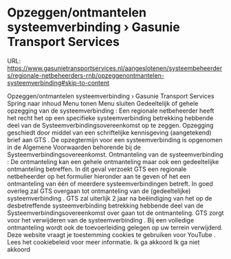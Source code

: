 # Opzeggen/ontmantelen systeemverbinding › Gasunie Transport Services

URL: https://www.gasunietransportservices.nl/aangeslotenen/systeembeheerders/regionale-netbeheerders-rnb/opzeggenontmantelen-systeemverbinding#skip-to-content

Opzeggen/ontmantelen systeemverbinding › Gasunie Transport Services
Spring naar inhoud
Menu tonen
Menu sluiten
Gedeeltelijk of gehele opzegging van de
systeemverbinding
:
Een regionale
netbeheerder
heeft het recht het op een specifieke
systeemverbinding
betrekking hebbende deel van de Systeemverbindingsovereenkomst op te zeggen. Opzegging geschiedt door middel van een schriftelijke kennisgeving (aangetekend) brief aan
GTS
. De opzegtermijn voor een
systeemverbinding
is opgenomen in de Algemene Voorwaarden behorende bij de Systeemverbindingsovereenkomst.
Ontmanteling van de
systeemverbinding
:
De ontmanteling kan een gehele ontmanteling maar ook een gedeeltelijke ontmanteling betreffen. In dit geval verzoekt
GTS
een regionale
netbeheerder
op het formulier hieronder aan te geven of het een ontmanteling van één of meerdere systeemverbindingen betreft.
In goed overleg zal
GTS
overgaan tot ontmanteling van de (gedeeltelijke)
systeemverbinding
.
GTS
zal uiterlijk 2 jaar na beëindiging van het op de desbetreffende
systeemverbinding
betrekking hebbende deel van de Systeemverbindingsovereenkomst over gaan tot de ontmanteling.
GTS
zorgt voor het verwijderen van de
systeemverbinding
. Bij een volledige ontmanteling wordt ook de toevoerleiding gelegen op uw terrein verwijderd.
Deze website vraagt je toestemming cookies te gebruiken voor
YouTube
. Lees het
cookiebeleid
voor meer informatie.
Ik ga akkoord
Ik ga niet akkoord